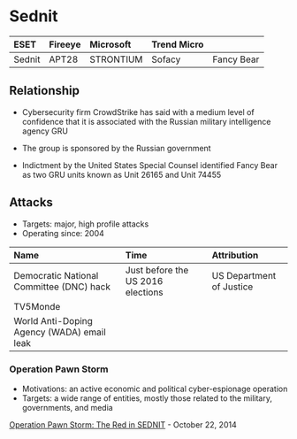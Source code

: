 # Sednit

| ESET   | Fireeye | Microsoft | Trend Micro |        |
| :---   | :------ | :-------- | :---------- | :----- |
| Sednit | APT28 | STRONTIUM | Sofacy | Fancy Bear |

## Relationship

* Cybersecurity firm CrowdStrike has said with a medium level of confidence that it is associated with the Russian military intelligence agency GRU

* The group is sponsored by the Russian government

* Indictment by the United States Special Counsel identified Fancy Bear as two GRU units known as Unit 26165 and Unit 74455

## Attacks

* Targets: major, high profile attacks
* Operating since: 2004

| Name | Time | Attribution |
| :--- | :--- | :---------- |
| Democratic National Committee (DNC) hack | Just before the US 2016 elections | US Department of Justice |
| TV5Monde | | |
| World Anti-Doping Agency (WADA) email leak | | |

### Operation Pawn Storm

* Motivations: an active economic and political cyber-espionage operation
* Targets: a wide range of entities, mostly those related to the military, governments, and media

[Operation Pawn Storm: The Red in SEDNIT](https://blog.trendmicro.com/trendlabs-security-intelligence/operation-pawn-storm-the-red-in-sednit/) - October 22, 2014


